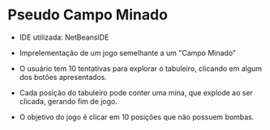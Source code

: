 # Pseudo Campo Minado

- IDE utilizada: NetBeansIDE

- Imprelementação de um jogo semelhante a um "Campo Minado"
- O usuário tem 10 tentativas para explorar o tabuleiro, clicando em algum dos botões apresentados.
- Cada posição do tabuleiro pode conter uma mina, que explode ao ser clicada, gerando fim de jogo.
- O objetivo  do jogo é clicar em 10 posições que não possuem bombas.
